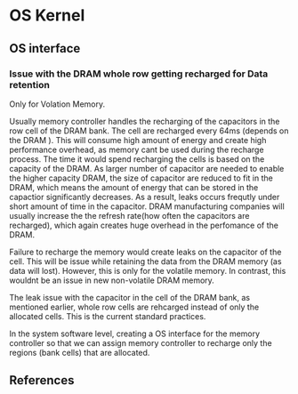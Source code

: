 # OS Kernel


## OS interface

### Issue with the DRAM whole row getting recharged for Data retention
Only for Volation Memory.

Usually memory controller handles the recharging of the capacitors in the row cell of the DRAM bank. The cell are recharged every 64ms (depends on the DRAM ). This will consume  high amount of energy and create high performance overhead, as memory cant be used during the recharge process. The time it would spend recharging the cells is based on the capacity of the DRAM. As larger number of capacitor are needed to enable the higher capacity DRAM, the size of capacitor are reduced to fit in the DRAM, which means the amount of  energy that can be stored in the capactior significantly decreases. As a result, leaks occurs frequtly under short amount of time in the capacitor. DRAM manufacturing companies will usually  increase the the refresh rate(how often the capacitors are recharged), which again creates huge overhead in the perfomance of the  DRAM.

Failure to recharge the memory would create leaks on the capacitor of the cell. This will be issue while retaining the data from the DRAM memory (as data will lost). However, this is only for the volatile memory. In contrast, this wouldnt be an issue in new non-volatile DRAM memory.

The leak issue with the capacitor in the cell of the DRAM bank, as mentioned earlier, whole row cells are rehcarged instead of only the allocated cells. This is the current standard practices.

In the system software level, creating a OS interface for the memory controller so that we can assign memory controller to recharge only the regions (bank cells) that are allocated.



## References


